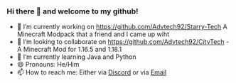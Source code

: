 ### Hi there 👋 and welcome to my github!

- 🔭 I’m currently working on https://github.com/Advtech92/Starry-Tech A Minecraft Modpack that a friend and I came up wiht
- 👯 I’m looking to collaborate on https://github.com/Advtech92/CityTech - A Minecraft Mod for 1.16.5 and 1.18.1
- 🌱 I’m currently learning Java and Python
- 😄 Pronouns: He/Him
- 📫 How to reach me: Either via [Discord]("discord.gg/sc4a2MV") or via [Email]("mailto:dsapelli@yahoo.com")
  
<!--
**Advtech92/Advtech92** is a ✨ _special_ ✨ repository because its `README.md` (this file) appears on your GitHub profile.

Here are some ideas to get you started:

- 🔭 I’m currently working on ...
- 🌱 I’m currently learning ...
- 👯 I’m looking to collaborate on ...
- 🤔 I’m looking for help with ...
- 💬 Ask me about ...
- 📫 How to reach me: ...
- 😄 Pronouns: ...
- ⚡ Fun fact: ...
-->
